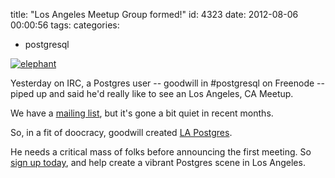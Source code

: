 title: "Los Angeles Meetup Group formed!"
id: 4323
date: 2012-08-06 00:00:56
tags: 
categories: 
- postgresql

[![](http://www.chesnok.com/daily/wp-content/uploads/2012/08/elephant.png "elephant")](http://www.chesnok.com/daily/wp-content/uploads/2012/08/elephant.png)

Yesterday on IRC, a Postgres user -- goodwill in #postgresql on Freenode -- piped up and said he'd really like to see an Los Angeles, CA Meetup. 

We have a [mailing list](http://archives.postgresql.org/lapug/), but it's gone a bit quiet in recent months. 

So, in a fit of doocracy, goodwill created [LA Postgres](http://www.meetup.com/lapostgres).

He needs a critical mass of folks before announcing the first meeting. So [sign up today](http://www.meetup.com/lapostgres), and help create a vibrant Postgres scene in Los Angeles. 
